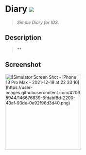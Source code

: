 # Diary <img src="https://img.shields.io/badge/SWIFT-5.5-lightgrey?style=flat-square&logo=Swift&logoColor=white"/></a>
>*Simple Diary for IOS.*
<!--구분-->
Description
---
>**
<!--구분-->
Screenshot 
---
<img width="250" alt="![Simulator Screen Shot - iPhone 13 Pro Max - 2021-12-19 at 22 33 16](https://user-images.githubusercontent.com/42035944/146676839-6fdabf8d-2200-43af-93de-0e92f96d3d40.png)">

